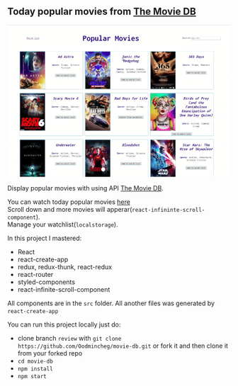   ## Today popular movies from [The Movie DB](https://www.themoviedb.org)
  
 ![](https://github.com/Oodmincheg/movie-db/blob/review/readme-image.gif)
 
 Display popular movies with using API [The Movie DB](https://www.themoviedb.org).  
 
 You can watch today popular movies [here](http://oodmincheg.github.io/movie-db)  
 Scroll down and more movies will apperar(`react-infininte-scroll-component`).  
 Manage your watchlist(`localstorage`).  
 
 In this project I mastered:
 - React
 - react-create-app 
 - redux, redux-thunk, react-redux 
 - react-router
 - styled-components
 - react-infinite-scroll-component 
 
 All components are in the `src` folder. All another files was generated by `react-create-app`
 
 You can run this project locally just do:
 - clone branch `review` with `git clone https://github.com/Oodmincheg/movie-db.git` or fork it and then clone it from your forked repo
 - `cd movie-db`
 - `npm install` 
 - `npm start`

